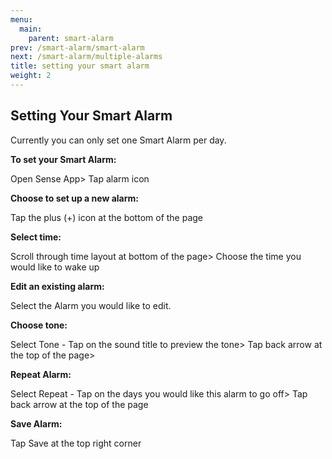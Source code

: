 ```yaml
---
menu:
  main:
    parent: smart-alarm
prev: /smart-alarm/smart-alarm
next: /smart-alarm/multiple-alarms
title: setting your smart alarm
weight: 2
---
```


## Setting Your Smart Alarm

Currently you can only set one Smart Alarm per day.


**To set your Smart Alarm:**

Open Sense App> Tap alarm icon


**Choose to set up a new alarm:**

Tap the plus (+) icon at the bottom of the page


**Select time:**

Scroll through time layout at bottom of the page> Choose the time you would like to wake up


**Edit an existing alarm:**

Select the Alarm you would like to edit.


**Choose tone:** 

Select Tone - Tap on the sound title to preview the tone> Tap back arrow at the top of the page> 


**Repeat Alarm:**

Select Repeat - Tap on the days you would like this alarm to go off> Tap back arrow at the top of the page


**Save Alarm:**

Tap Save at the top right corner

